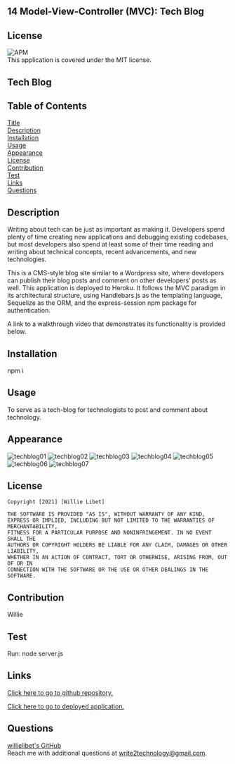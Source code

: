 ## 14 Model-View-Controller (MVC): Tech Blog

## License 
  ![APM](https://img.shields.io/apm/l/npm?style=plastic)<br /> This application is covered under the MIT license.

## Tech Blog

## Table of Contents
  [Title](#title)  
  [Description](#description)  
  [Installation](#installation)  
  [Usage](#usage)  
  [Appearance](#appearance)  
  [License](#license)  
  [Contribution](#contribution)  
  [Test](#test)  
  [Links](#links)  
  [Questions](#questions)

  ## Description

Writing about tech can be just as important as making it. Developers spend plenty of time creating new applications and debugging existing codebases, but most developers also spend at least some of their time reading and writing about technical concepts, recent advancements, and new technologies.

This is a CMS-style blog site similar to a Wordpress site, where developers can publish their blog posts and comment on other developers’ posts as well. This application is deployed to Heroku. It follows the MVC paradigm in its architectural structure, using Handlebars.js as the templating language, Sequelize as the ORM, and the express-session npm package for authentication.

A link to a walkthrough video that demonstrates its functionality is provided below. 

  ## Installation
  npm i
  
  ## Usage
 To serve as a tech-blog for technologists to post and comment about technology.

  ## Appearance
![techblog01](assets/techblog01.png "techblog01")
![techblog02](assets/techblog02.png "techblog02")
![techblog03](assets/techblog03.png "techblog03")
![techblog04](assets/techblog04.png "techblog04")
![techblog05](assets/techblog05.png "techblog05")
![techblog06](assets/techblog06.png "techblog06")
![techblog07](assets/techblog07.png "techblog07")

  ## License
    Copyright [2021] [Willie Libet]
    
    THE SOFTWARE IS PROVIDED "AS IS", WITHOUT WARRANTY OF ANY KIND, 
    EXPRESS OR IMPLIED, INCLUDING BUT NOT LIMITED TO THE WARRANTIES OF MERCHANTABILITY, 
    FITNESS FOR A PARTICULAR PURPOSE AND NONINFRINGEMENT. IN NO EVENT SHALL THE 
    AUTHORS OR COPYRIGHT HOLDERS BE LIABLE FOR ANY CLAIM, DAMAGES OR OTHER LIABILITY, 
    WHETHER IN AN ACTION OF CONTRACT, TORT OR OTHERWISE, ARISING FROM, OUT OF OR IN 
    CONNECTION WITH THE SOFTWARE OR THE USE OR OTHER DEALINGS IN THE SOFTWARE.

  ## Contribution
  Willie 

  ## Test
  Run: node server.js

  ## Links

[Click here to go to github repository.](https://github.com/willielibet/tech-blog.git)

[Click here to go to deployed application.](https://willie-tech-blog.herokuapp.com/)

  ## Questions 
  [willielibet's GitHub](https://github.com/willielibet)   
  Reach me with additional questions at write2technology@gmail.com.
